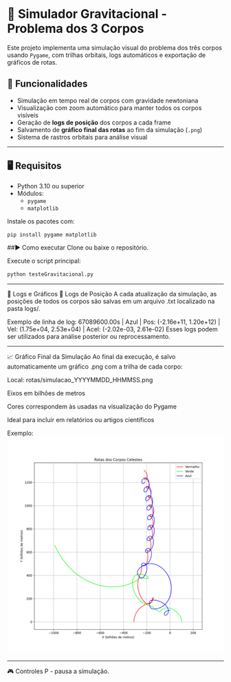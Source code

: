 # 🌌 Simulador Gravitacional - Problema dos 3 Corpos

Este projeto implementa uma simulação visual do problema dos três corpos usando `Pygame`, com trilhas orbitais, logs automáticos e exportação de gráficos de rotas.

## 🚀 Funcionalidades

- Simulação em tempo real de corpos com gravidade newtoniana
- Visualização com zoom automático para manter todos os corpos visíveis
- Geração de **logs de posição** dos corpos a cada frame
- Salvamento de **gráfico final das rotas** ao fim da simulação (`.png`)
- Sistema de rastros orbitais para análise visual

---

## 🖥️ Requisitos

- Python 3.10 ou superior
- Módulos:
  - `pygame`
  - `matplotlib`

Instale os pacotes com:

```bash
pip install pygame matplotlib
```

##▶️ Como executar
Clone ou baixe o repositório.

Execute o script principal:
```bash
python testeGravitacional.py
```

---

📜 Logs e Gráficos 
📝 Logs de Posição
A cada atualização da simulação, as posições de todos os corpos são salvas em um arquivo .txt localizado na pasta logs/.

Exemplo de linha de log:
67089600.00s | Azul | Pos: (-2.16e+11, 1.20e+12) | Vel: (1.75e+04, 2.53e+04) | Acel: (-2.02e-03, 2.61e-02)
Esses logs podem ser utilizados para análise posterior ou reprocessamento.

---

📈 Gráfico Final da Simulação
Ao final da execução, é salvo automaticamente um gráfico .png com a trilha de cada corpo:

Local: rotas/simulacao_YYYYMMDD_HHMMSS.png

Eixos em bilhões de metros

Cores correspondem às usadas na visualização do Pygame

Ideal para incluir em relatórios ou artigos científicos

Exemplo:
![Simulação dos 3 Corpos](simulacao_20250728_122552.png)

---
🎮 Controles
P - pausa a simulação.
